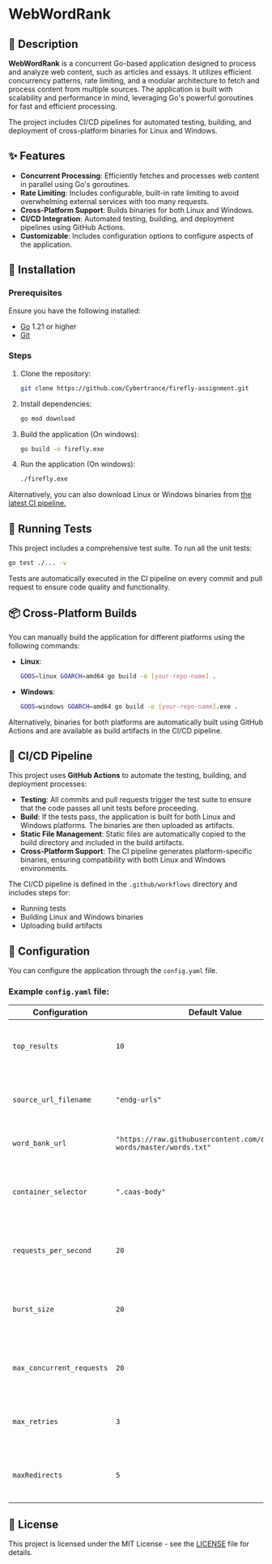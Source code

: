 # **WebWordRank**

## 📖 **Description**

**WebWordRank** is a concurrent Go-based application designed to process and analyze web content, such as articles and essays. It utilizes efficient concurrency patterns, rate limiting, and a modular architecture to fetch and process content from multiple sources. The application is built with scalability and performance in mind, leveraging Go's powerful goroutines for fast and efficient processing.

The project includes CI/CD pipelines for automated testing, building, and deployment of cross-platform binaries for Linux and Windows.

## ✨ **Features**

- **Concurrent Processing**: Efficiently fetches and processes web content in parallel using Go's goroutines.
- **Rate Limiting**: Includes configurable, built-in rate limiting to avoid overwhelming external services with too many requests.
- **Cross-Platform Support**: Builds binaries for both Linux and Windows.
- **CI/CD Integration**: Automated testing, building, and deployment pipelines using GitHub Actions.
- **Customizable**: Includes configuration options to configure aspects of the application.

## 🚀 **Installation**

### Prerequisites

Ensure you have the following installed:

- [Go](https://golang.org/dl/) 1.21 or higher
- [Git](https://git-scm.com/)

### Steps

1. Clone the repository:

   ```bash
   git clone https://github.com/Cybertrance/firefly-assignment.git
   ```

2. Install dependencies:

   ```bash
   go mod download
   ```

3. Build the application (On windows):

   ```bash
   go build -o firefly.exe
   ```

4. Run the application (On windows):
   ```bash
   ./firefly.exe
   ```

Alternatively, you can also download Linux or Windows binaries from [the latest CI pipeline.](https://github.com/Cybertrance/firefly-assignment/actions/runs/11054683629)

## 🧪 **Running Tests**

This project includes a comprehensive test suite. To run all the unit tests:

```bash
go test ./... -v
```

Tests are automatically executed in the CI pipeline on every commit and pull request to ensure code quality and functionality.

## 📦 **Cross-Platform Builds**

You can manually build the application for different platforms using the following commands:

- **Linux**:

  ```bash
  GOOS=linux GOARCH=amd64 go build -o [your-repo-name] .
  ```

- **Windows**:
  ```bash
  GOOS=windows GOARCH=amd64 go build -o [your-repo-name].exe .
  ```

Alternatively, binaries for both platforms are automatically built using GitHub Actions and are available as build artifacts in the CI/CD pipeline.

## 🚀 **CI/CD Pipeline**

This project uses **GitHub Actions** to automate the testing, building, and deployment processes:

- **Testing**: All commits and pull requests trigger the test suite to ensure that the code passes all unit tests before proceeding.
- **Build**: If the tests pass, the application is built for both Linux and Windows platforms. The binaries are then uploaded as artifacts.
- **Static File Management**: Static files are automatically copied to the build directory and included in the build artifacts.
- **Cross-Platform Support**: The CI pipeline generates platform-specific binaries, ensuring compatibility with both Linux and Windows environments.

The CI/CD pipeline is defined in the `.github/workflows` directory and includes steps for:

- Running tests
- Building Linux and Windows binaries
- Uploading build artifacts

## 🔧 **Configuration**

You can configure the application through the `config.yaml` file.

### Example `config.yaml` file:

| **Configuration**         | **Default Value**                                                         | **Description**                                            |
| ------------------------- | ------------------------------------------------------------------------- | ---------------------------------------------------------- |
| `top_results`             | `10`                                                                      | Number of top results to display after processing content. |
| `source_url_filename`     | `"endg-urls"`                                                             | Filename that contains the list of URLs for scraping.      |
| `word_bank_url`           | `"https://raw.githubusercontent.com/dwyl/english-words/master/words.txt"` | # URL to fetch a word bank.                                |
| `container_selector`      | `".caas-body"`                                                            | CSS selector used to target the content in HTML scraping.  |
| `requests_per_second`     | `20`                                                                      | Maximum number of requests allowed per second.             |
| `burst_size`              | `20`                                                                      | Maximum burst size allowed when rate limiting requests.    |
| `max_concurrent_requests` | `20`                                                                      | Maximum number of requests that can be made concurrently.  |
| `max_retries`             | `3`                                                                       | Number of retries allowed when requests fail.              |
| `maxRedirects`            | `5`                                                                       | Maximum number of redirects that are followed per request. |

## 📜 **License**

This project is licensed under the MIT License - see the [LICENSE](LICENSE) file for details.

